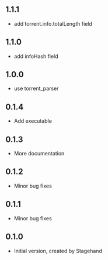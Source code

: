 ## 1.1.1

- add torrent.info.totalLength field


## 1.1.0

- add infoHash field

## 1.0.0

- use torrent_parser

## 0.1.4

- Add executable

## 0.1.3

- More documentation

## 0.1.2

- Minor bug fixes

## 0.1.1

- Minor bug fixes

## 0.1.0

- Initial version, created by Stagehand
